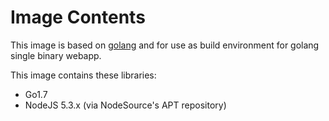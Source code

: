 # Image Contents

This image is based on [golang](https://hub.docker.com/_/golang/) and for use as build environment for golang single binary webapp.

This image contains these libraries:

- Go1.7
- NodeJS 5.3.x (via NodeSource's APT repository)

